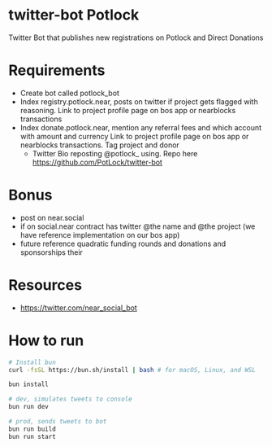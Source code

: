 # twitter-bot Potlock

Twitter Bot that publishes new registrations on Potlock and Direct Donations

# Requirements

- Create bot called potlock_bot
- Index registry.potlock.near, posts on twitter if project gets flagged with reasoning. Link to project profile page on bos app or nearblocks transactions
- Index donate.potlock.near, mention any referral fees and which account with amount and currency Link to project profile page on bos app or nearblocks transactions. Tag project and donor
  - Twitter Bio reposting @potlock\_ using. Repo here https://github.com/PotLock/twitter-bot

# Bonus

- post on near.social
- if on social.near contract has twitter @the name and @the project (we have reference implementation on our bos app)
- future reference quadratic funding rounds and donations and sponsorships their

# Resources

- https://twitter.com/near_social_bot

# How to run

```bash
# Install bun
curl -fsSL https://bun.sh/install | bash # for macOS, Linux, and WSL

bun install

# dev, simulates tweets to console
bun run dev

# prod, sends tweets to bot
bun run build
bun run start

```
